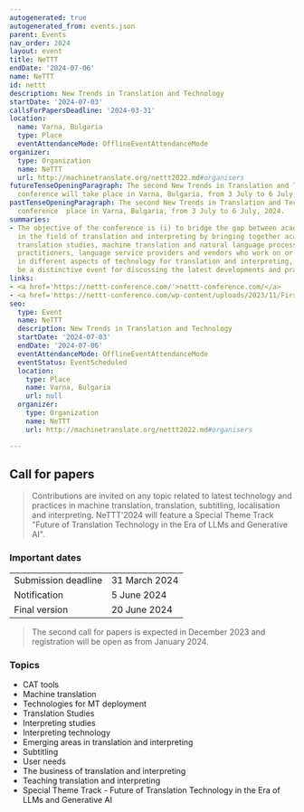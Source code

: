 ```yaml
---
autogenerated: true
autogenerated_from: events.json
parent: Events
nav_order: 2024
layout: event
title: NeTTT
endDate: '2024-07-06'
name: NeTTT
id: nettt
description: New Trends in Translation and Technology
startDate: '2024-07-03'
callsForPapersDeadline: '2024-03-31'
location:
  name: Varna, Bulgaria
  type: Place
  eventAttendanceMode: OfflineEventAttendanceMode
organizer:
  type: Organization
  name: NeTTT
  url: http://machinetranslate.org/nettt2022.md#organisers
futureTenseOpeningParagraph: The second New Trends in Translation and Technology (<strong>NeTTT</strong>)
  conference will take place in Varna, Bulgaria, from 3 July to 6 July, 2024.
pastTenseOpeningParagraph: The second New Trends in Translation and Technology (<strong>NeTTT</strong>)
  conference  place in Varna, Bulgaria, from 3 July to 6 July, 2024.
summaries:
- The objective of the conference is (i) to bridge the gap between academia and industry
  in the field of translation and interpreting by bringing together academics in linguistics,
  translation studies, machine translation and natural language processing, developers,
  practitioners, language service providers and vendors who work on or are interested
  in different aspects of technology for translation and interpreting, and (ii) to
  be a distinctive event for discussing the latest developments and practices.
links:
- <a href='https://nettt-conference.com/'>nettt-conference.com/</a>
- <a href='https://nettt-conference.com/wp-content/uploads/2023/11/First-announcement-NETTT2024.pdf'>nettt-conference.com/wp-content/uploads/2023/11/First-announcement-NETTT2024.pdf</a>
seo:
  type: Event
  name: NeTTT
  description: New Trends in Translation and Technology
  startDate: '2024-07-03'
  endDate: '2024-07-06'
  eventAttendanceMode: OfflineEventAttendanceMode
  eventStatus: EventScheduled
  location:
    type: Place
    name: Varna, Bulgaria
    url: null
  organizer:
    type: Organization
    name: NeTTT
    url: http://machinetranslate.org/nettt2022.md#organisers

---
```

## Call for papers

> Contributions are invited on any topic related to latest technology and practices in machine translation, translation, subtitling, localisation and interpreting.
> NeTTT’2024 will feature a Special Theme Track "Future of Translation Technology in the Era of LLMs and Generative AI".

### Important dates

|     |     |
| --- | --- |
| Submission deadline | 31 March 2024 |
| Notification | 5 June 2024 |
| Final version | 20 June 2024 |

> The second call for papers is expected in December 2023 and registration will be open as from January 2024. 

### Topics

- CAT tools
- Machine translation
- Technologies for MT deployment
- Translation Studies
- Interpreting studies
- Interpreting technology
- Emerging areas in translation and interpreting
- Subtitling
- User needs
- The business of translation and interpreting
- Teaching translation and interpreting
- Special Theme Track - Future of Translation Technology in the Era of LLMs and Generative AI
